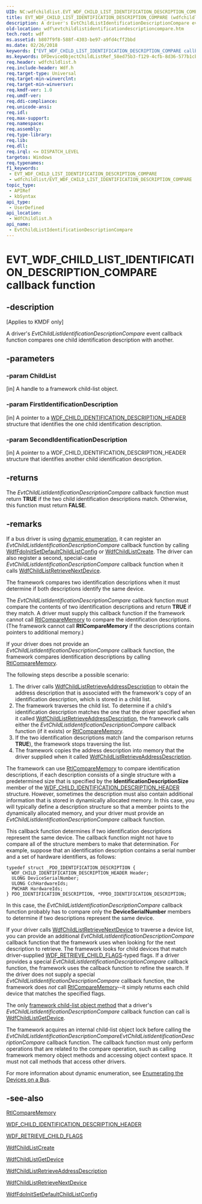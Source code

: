 ```yaml
---
UID: NC:wdfchildlist.EVT_WDF_CHILD_LIST_IDENTIFICATION_DESCRIPTION_COMPARE
title: EVT_WDF_CHILD_LIST_IDENTIFICATION_DESCRIPTION_COMPARE (wdfchildlist.h)
description: A driver's EvtChildListIdentificationDescriptionCompare event callback function compares one child identification description with another.
old-location: wdf\evtchildlistidentificationdescriptioncompare.htm
tech.root: wdf
ms.assetid: b807f9f8-588f-4303-be97-a9fd4cff2bbd
ms.date: 02/26/2018
keywords: ["EVT_WDF_CHILD_LIST_IDENTIFICATION_DESCRIPTION_COMPARE callback function"]
ms.keywords: DFDeviceObjectChildListRef_58ed75b3-f129-4cfb-8d36-577b1cb8ffa0.xml, EVT_WDF_CHILD_LIST_IDENTIFICATION_DESCRIPTION_COMPARE, EVT_WDF_CHILD_LIST_IDENTIFICATION_DESCRIPTION_COMPARE callback, EvtChildListIdentificationDescriptionCompare, EvtChildListIdentificationDescriptionCompare callback function, kmdf.evtchildlistidentificationdescriptioncompare, wdf.evtchildlistidentificationdescriptioncompare, wdfchildlist/EvtChildListIdentificationDescriptionCompare
req.header: wdfchildlist.h
req.include-header: Wdf.h
req.target-type: Universal
req.target-min-winverclnt: 
req.target-min-winversvr: 
req.kmdf-ver: 1.0
req.umdf-ver: 
req.ddi-compliance: 
req.unicode-ansi: 
req.idl: 
req.max-support: 
req.namespace: 
req.assembly: 
req.type-library: 
req.lib: 
req.dll: 
req.irql: <= DISPATCH_LEVEL
targetos: Windows
req.typenames: 
f1_keywords:
 - EVT_WDF_CHILD_LIST_IDENTIFICATION_DESCRIPTION_COMPARE
 - wdfchildlist/EVT_WDF_CHILD_LIST_IDENTIFICATION_DESCRIPTION_COMPARE
topic_type:
 - APIRef
 - kbSyntax
api_type:
 - UserDefined
api_location:
 - WdfChildlist.h
api_name:
 - EvtChildListIdentificationDescriptionCompare
---
```


# EVT_WDF_CHILD_LIST_IDENTIFICATION_DESCRIPTION_COMPARE callback function


## -description

<p class="CCE_Message">[Applies to KMDF only]</p>

A driver's <i>EvtChildListIdentificationDescriptionCompare</i> event callback function compares one child identification description with another.

## -parameters

### -param ChildList 

[in]
A handle to a framework child-list object.

### -param FirstIdentificationDescription 

[in]
A pointer to a <a href="https://docs.microsoft.com/windows-hardware/drivers/ddi/wdfchildlist/ns-wdfchildlist-_wdf_child_identification_description_header">WDF_CHILD_IDENTIFICATION_DESCRIPTION_HEADER</a> structure that identifies the one child identification description.

### -param SecondIdentificationDescription 

[in]
A pointer to a WDF_CHILD_IDENTIFICATION_DESCRIPTION_HEADER structure that identifies another child identification description.

## -returns

The <i>EvtChildListIdentificationDescriptionCompare</i> callback function must return <b>TRUE</b> if the two child identification descriptions match. Otherwise, this function must return <b>FALSE</b>.

## -remarks

If a bus driver is using <a href="https://docs.microsoft.com/windows-hardware/drivers/wdf/dynamic-enumeration">dynamic enumeration</a>, it can register an <i>EvtChildListIdentificationDescriptionCompare</i> callback function by calling <a href="https://docs.microsoft.com/windows-hardware/drivers/ddi/wdffdo/nf-wdffdo-wdffdoinitsetdefaultchildlistconfig">WdfFdoInitSetDefaultChildListConfig</a> or <a href="https://docs.microsoft.com/windows-hardware/drivers/ddi/wdfchildlist/nf-wdfchildlist-wdfchildlistcreate">WdfChildListCreate</a>. The driver can also register a second, special-case <i>EvtChildListIdentificationDescriptionCompare</i> callback function when it calls <a href="https://docs.microsoft.com/windows-hardware/drivers/ddi/wdfchildlist/nf-wdfchildlist-wdfchildlistretrievenextdevice">WdfChildListRetrieveNextDevice</a>.

The framework compares two identification descriptions when it must determine if both descriptions identify the same device.

The <i>EvtChildListIdentificationDescriptionCompare</i> callback function must compare the contents of two identification descriptions and return <b>TRUE</b> if they match. A driver must supply this callback function if the framework cannot call <a href="https://docs.microsoft.com/windows-hardware/drivers/ddi/wdm/nf-wdm-rtlcomparememory">RtlCompareMemory</a> to compare the identification descriptions. (The framework cannot call <b>RtlCompareMemory</b> if the descriptions contain pointers to additional memory.)

If your driver does not provide an <i>EvtChildListIdentificationDescriptionCompare</i> callback function, the framework compares identification descriptions by calling <a href="https://docs.microsoft.com/windows-hardware/drivers/ddi/wdm/nf-wdm-rtlcomparememory">RtlCompareMemory</a>.

The following steps describe a possible scenario:

<ol>
<li>
The driver calls <a href="https://docs.microsoft.com/windows-hardware/drivers/ddi/wdfchildlist/nf-wdfchildlist-wdfchildlistretrieveaddressdescription">WdfChildListRetrieveAddressDescription</a> to obtain the address description that is associated with the framework's copy of an identification description, which is stored in a child list.

</li>
<li>
The framework traverses the child list. To determine if a child's identification description matches the one that the driver specified when it called <a href="https://docs.microsoft.com/windows-hardware/drivers/ddi/wdfchildlist/nf-wdfchildlist-wdfchildlistretrieveaddressdescription">WdfChildListRetrieveAddressDescription</a>, the framework calls either the <i>EvtChildListIdentificationDescriptionCompare</i> callback function (if it exists) or <a href="https://docs.microsoft.com/windows-hardware/drivers/ddi/wdm/nf-wdm-rtlcomparememory">RtlCompareMemory</a>.

</li>
<li>
If the two identification descriptions match (and the comparison returns <b>TRUE</b>), the framework stops traversing the list.

</li>
<li>
The framework copies the address description into memory that the driver supplied when it called <a href="https://docs.microsoft.com/windows-hardware/drivers/ddi/wdfchildlist/nf-wdfchildlist-wdfchildlistretrieveaddressdescription">WdfChildListRetrieveAddressDescription</a>.

</li>
</ol>
The framework can use <a href="https://docs.microsoft.com/windows-hardware/drivers/ddi/wdm/nf-wdm-rtlcomparememory">RtlCompareMemory</a> to compare identification descriptions, if each description consists of a single structure with a predetermined size that is specified by the <b>IdentificationDescriptionSize</b> member of the <a href="https://docs.microsoft.com/windows-hardware/drivers/ddi/wdfchildlist/ns-wdfchildlist-_wdf_child_identification_description_header">WDF_CHILD_IDENTIFICATION_DESCRIPTION_HEADER</a> structure. However, sometimes the description must also contain additional information that is stored in dynamically allocated memory. In this case, you will typically define a description structure so that a member points to the dynamically allocated memory, and your driver must provide an <i>EvtChildListIdentificationDescriptionCompare</i> callback function. 

This callback function determines if two identification descriptions represent the same device. The callback function might not have to compare all of the structure members to make that determination. For example, suppose that an identification description contains a serial number and a set of hardware identifiers, as follows:


```
typedef struct _PDO_IDENTIFICATION_DESCRIPTION {
  WDF_CHILD_IDENTIFICATION_DESCRIPTION_HEADER Header;
  ULONG DeviceSerialNumber;
  ULONG CchHardwareIds;
  PWCHAR HardwareIds;
} PDO_IDENTIFICATION_DESCRIPTION, *PPDO_IDENTIFICATION_DESCRIPTION;
```

In this case, the <i>EvtChildListIdentificationDescriptionCompare</i> callback function probably has to compare only the <b>DeviceSerialNumber</b> members to determine if two descriptions represent the same device.

If your driver calls <a href="https://docs.microsoft.com/windows-hardware/drivers/ddi/wdfchildlist/nf-wdfchildlist-wdfchildlistretrievenextdevice">WdfChildListRetrieveNextDevice</a> to traverse a device list, you can provide an additional <i>EvtChildListIdentificationDescriptionCompare</i> callback function that the framework uses when looking for the next description to retrieve. The framework looks for child devices that match driver-supplied <a href="https://docs.microsoft.com/windows-hardware/drivers/ddi/wdfchildlist/ne-wdfchildlist-_wdf_retrieve_child_flags">WDF_RETRIEVE_CHILD_FLAGS</a>-typed flags. If a driver provides a special <i>EvtChildListIdentificationDescriptionCompare</i> callback function, the framework uses the callback function to refine the search. If the driver does not supply a special <i>EvtChildListIdentificationDescriptionCompare</i> callback function, the framework does <i>not</i> call <a href="https://docs.microsoft.com/windows-hardware/drivers/ddi/wdm/nf-wdm-rtlcomparememory">RtlCompareMemory</a>--it simply returns each child device that matches the specified flags. 

The only <a href="https://docs.microsoft.com/windows-hardware/drivers/ddi/wdfchildlist/">framework child-list object method</a> that a driver's <i>EvtChildListIdentificationDescriptionCompare</i> callback function can call is <a href="https://docs.microsoft.com/windows-hardware/drivers/ddi/wdfchildlist/nf-wdfchildlist-wdfchildlistgetdevice">WdfChildListGetDevice</a>.

The framework acquires an internal child-list object lock before calling the <i>EvtChildListIdentificationDescriptionCompare</i><i>EvtChildListIdentificationDescriptionCompare</i> callback function. The callback function must only perform operations that are related to the compare operation, such as calling framework memory object methods and accessing object context space. It must not call methods that access other drivers.

For more information about dynamic enumeration, see <a href="https://docs.microsoft.com/windows-hardware/drivers/wdf/enumerating-the-devices-on-a-bus">Enumerating the Devices on a Bus</a>.

## -see-also

<a href="https://docs.microsoft.com/windows-hardware/drivers/ddi/wdm/nf-wdm-rtlcomparememory">RtlCompareMemory</a>



<a href="https://docs.microsoft.com/windows-hardware/drivers/ddi/wdfchildlist/ns-wdfchildlist-_wdf_child_identification_description_header">WDF_CHILD_IDENTIFICATION_DESCRIPTION_HEADER</a>



<a href="https://docs.microsoft.com/windows-hardware/drivers/ddi/wdfchildlist/ne-wdfchildlist-_wdf_retrieve_child_flags">WDF_RETRIEVE_CHILD_FLAGS</a>



<a href="https://docs.microsoft.com/windows-hardware/drivers/ddi/wdfchildlist/nf-wdfchildlist-wdfchildlistcreate">WdfChildListCreate</a>



<a href="https://docs.microsoft.com/windows-hardware/drivers/ddi/wdfchildlist/nf-wdfchildlist-wdfchildlistgetdevice">WdfChildListGetDevice</a>



<a href="https://docs.microsoft.com/windows-hardware/drivers/ddi/wdfchildlist/nf-wdfchildlist-wdfchildlistretrieveaddressdescription">WdfChildListRetrieveAddressDescription</a>



<a href="https://docs.microsoft.com/windows-hardware/drivers/ddi/wdfchildlist/nf-wdfchildlist-wdfchildlistretrievenextdevice">WdfChildListRetrieveNextDevice</a>



<a href="https://docs.microsoft.com/windows-hardware/drivers/ddi/wdffdo/nf-wdffdo-wdffdoinitsetdefaultchildlistconfig">WdfFdoInitSetDefaultChildListConfig</a>

